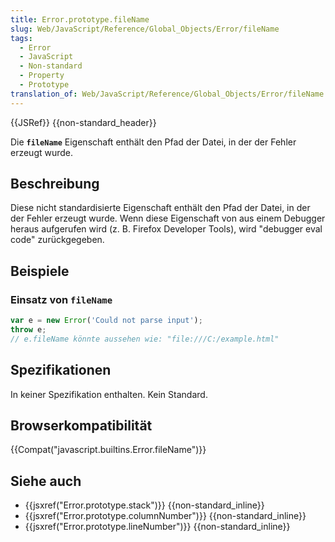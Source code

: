 ```yaml
---
title: Error.prototype.fileName
slug: Web/JavaScript/Reference/Global_Objects/Error/fileName
tags:
  - Error
  - JavaScript
  - Non-standard
  - Property
  - Prototype
translation_of: Web/JavaScript/Reference/Global_Objects/Error/fileName
---
```

{{JSRef}} {{non-standard_header}}

Die **`fileName`** Eigenschaft enthält den Pfad der Datei, in der der Fehler erzeugt wurde.

## Beschreibung

Diese nicht standardisierte Eigenschaft enthält den Pfad der Datei, in der der Fehler erzeugt wurde. Wenn diese Eigenschaft von aus einem Debugger heraus aufgerufen wird (z. B. Firefox Developer Tools), wird "debugger eval code" zurückgegeben.

## Beispiele

### Einsatz von `fileName`

```js
var e = new Error('Could not parse input');
throw e;
// e.fileName könnte aussehen wie: "file:///C:/example.html"
```

## Spezifikationen

In keiner Spezifikation enthalten. Kein Standard.

## Browserkompatibilität

{{Compat("javascript.builtins.Error.fileName")}}

## Siehe auch

- {{jsxref("Error.prototype.stack")}} {{non-standard_inline}}
- {{jsxref("Error.prototype.columnNumber")}} {{non-standard_inline}}
- {{jsxref("Error.prototype.lineNumber")}} {{non-standard_inline}}
